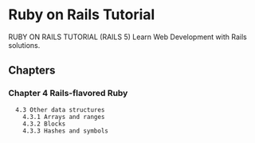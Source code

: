 # Ruby on Rails Tutorial
RUBY ON RAILS TUTORIAL (RAILS 5) Learn Web Development with Rails solutions.

## Chapters
### Chapter 4 Rails-flavored Ruby
```
  4.3 Other data structures
    4.3.1 Arrays and ranges
    4.3.2 Blocks
    4.3.3 Hashes and symbols
```
